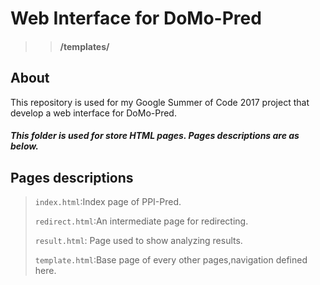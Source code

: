 # Web Interface for DoMo-Pred 
>> #### /templates/
## About

This repository is used for my Google Summer of Code 2017 project that develop a web interface for DoMo-Pred.


##### This folder is used for store HTML pages. Pages descriptions are as below.

## Pages descriptions
> `index.html`:Index page of PPI-Pred.
>
> `redirect.html`:An intermediate page for redirecting.
>
> `result.html`: Page used to show analyzing results.
>
> `template.html`:Base page of every other pages,navigation defined here.
>